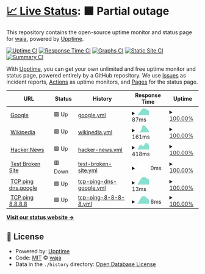 # [📈 Live Status](https://waja.github.io/cyconet-upptime): <!--live status--> **🟧 Partial outage**

This repository contains the open-source uptime monitor and status page for [waja](http://log.c5t.org/about/), powered by [Upptime](https://github.com/upptime/upptime).

[![Uptime CI](https://github.com/waja/cyconet-upptime/workflows/Uptime%20CI/badge.svg)](https://github.com/waja/cyconet-upptime/actions?query=workflow%3A%22Uptime+CI%22)
[![Response Time CI](https://github.com/waja/cyconet-upptime/workflows/Response%20Time%20CI/badge.svg)](https://github.com/waja/cyconet-upptime/actions?query=workflow%3A%22Response+Time+CI%22)
[![Graphs CI](https://github.com/waja/cyconet-upptime/workflows/Graphs%20CI/badge.svg)](https://github.com/waja/cyconet-upptime/actions?query=workflow%3A%22Graphs+CI%22)
[![Static Site CI](https://github.com/waja/cyconet-upptime/workflows/Static%20Site%20CI/badge.svg)](https://github.com/waja/cyconet-upptime/actions?query=workflow%3A%22Static+Site+CI%22)
[![Summary CI](https://github.com/waja/cyconet-upptime/workflows/Summary%20CI/badge.svg)](https://github.com/waja/cyconet-upptime/actions?query=workflow%3A%22Summary+CI%22)

With [Upptime](https://upptime.js.org), you can get your own unlimited and free uptime monitor and status page, powered entirely by a GitHub repository. We use [Issues](https://github.com/waja/cyconet-upptime/issues) as incident reports, [Actions](https://github.com/waja/cyconet-upptime/actions) as uptime monitors, and [Pages](https://waja.github.io/cyconet-upptime) for the status page.

<!--start: status pages-->
<!-- This summary is generated by Upptime (https://github.com/upptime/upptime) -->
<!-- Do not edit this manually, your changes will be overwritten -->
<!-- prettier-ignore -->
| URL | Status | History | Response Time | Uptime |
| --- | ------ | ------- | ------------- | ------ |
| <img alt="" src="https://favicons.githubusercontent.com/www.google.com" height="13"> [Google](https://www.google.com) | 🟩 Up | [google.yml](https://github.com/waja/cyconet-upptime/commits/HEAD/history/google.yml) | <details><summary><img alt="Response time graph" src="./graphs/google/response-time-week.png" height="20"> 87ms</summary><br><a href="https://waja.github.io/cyconet-upptime/history/google"><img alt="Response time 87" src="https://img.shields.io/endpoint?url=https%3A%2F%2Fraw.githubusercontent.com%2Fwaja%2Fcyconet-upptime%2FHEAD%2Fapi%2Fgoogle%2Fresponse-time.json"></a><br><a href="https://waja.github.io/cyconet-upptime/history/google"><img alt="24-hour response time 87" src="https://img.shields.io/endpoint?url=https%3A%2F%2Fraw.githubusercontent.com%2Fwaja%2Fcyconet-upptime%2FHEAD%2Fapi%2Fgoogle%2Fresponse-time-day.json"></a><br><a href="https://waja.github.io/cyconet-upptime/history/google"><img alt="7-day response time 87" src="https://img.shields.io/endpoint?url=https%3A%2F%2Fraw.githubusercontent.com%2Fwaja%2Fcyconet-upptime%2FHEAD%2Fapi%2Fgoogle%2Fresponse-time-week.json"></a><br><a href="https://waja.github.io/cyconet-upptime/history/google"><img alt="30-day response time 87" src="https://img.shields.io/endpoint?url=https%3A%2F%2Fraw.githubusercontent.com%2Fwaja%2Fcyconet-upptime%2FHEAD%2Fapi%2Fgoogle%2Fresponse-time-month.json"></a><br><a href="https://waja.github.io/cyconet-upptime/history/google"><img alt="1-year response time 87" src="https://img.shields.io/endpoint?url=https%3A%2F%2Fraw.githubusercontent.com%2Fwaja%2Fcyconet-upptime%2FHEAD%2Fapi%2Fgoogle%2Fresponse-time-year.json"></a></details> | <details><summary><a href="https://waja.github.io/cyconet-upptime/history/google">100.00%</a></summary><a href="https://waja.github.io/cyconet-upptime/history/google"><img alt="All-time uptime 100.00%" src="https://img.shields.io/endpoint?url=https%3A%2F%2Fraw.githubusercontent.com%2Fwaja%2Fcyconet-upptime%2FHEAD%2Fapi%2Fgoogle%2Fuptime.json"></a><br><a href="https://waja.github.io/cyconet-upptime/history/google"><img alt="24-hour uptime 100.00%" src="https://img.shields.io/endpoint?url=https%3A%2F%2Fraw.githubusercontent.com%2Fwaja%2Fcyconet-upptime%2FHEAD%2Fapi%2Fgoogle%2Fuptime-day.json"></a><br><a href="https://waja.github.io/cyconet-upptime/history/google"><img alt="7-day uptime 100.00%" src="https://img.shields.io/endpoint?url=https%3A%2F%2Fraw.githubusercontent.com%2Fwaja%2Fcyconet-upptime%2FHEAD%2Fapi%2Fgoogle%2Fuptime-week.json"></a><br><a href="https://waja.github.io/cyconet-upptime/history/google"><img alt="30-day uptime 100.00%" src="https://img.shields.io/endpoint?url=https%3A%2F%2Fraw.githubusercontent.com%2Fwaja%2Fcyconet-upptime%2FHEAD%2Fapi%2Fgoogle%2Fuptime-month.json"></a><br><a href="https://waja.github.io/cyconet-upptime/history/google"><img alt="1-year uptime 100.00%" src="https://img.shields.io/endpoint?url=https%3A%2F%2Fraw.githubusercontent.com%2Fwaja%2Fcyconet-upptime%2FHEAD%2Fapi%2Fgoogle%2Fuptime-year.json"></a></details>
| <img alt="" src="https://favicons.githubusercontent.com/en.wikipedia.org" height="13"> [Wikipedia](https://en.wikipedia.org) | 🟩 Up | [wikipedia.yml](https://github.com/waja/cyconet-upptime/commits/HEAD/history/wikipedia.yml) | <details><summary><img alt="Response time graph" src="./graphs/wikipedia/response-time-week.png" height="20"> 161ms</summary><br><a href="https://waja.github.io/cyconet-upptime/history/wikipedia"><img alt="Response time 161" src="https://img.shields.io/endpoint?url=https%3A%2F%2Fraw.githubusercontent.com%2Fwaja%2Fcyconet-upptime%2FHEAD%2Fapi%2Fwikipedia%2Fresponse-time.json"></a><br><a href="https://waja.github.io/cyconet-upptime/history/wikipedia"><img alt="24-hour response time 161" src="https://img.shields.io/endpoint?url=https%3A%2F%2Fraw.githubusercontent.com%2Fwaja%2Fcyconet-upptime%2FHEAD%2Fapi%2Fwikipedia%2Fresponse-time-day.json"></a><br><a href="https://waja.github.io/cyconet-upptime/history/wikipedia"><img alt="7-day response time 161" src="https://img.shields.io/endpoint?url=https%3A%2F%2Fraw.githubusercontent.com%2Fwaja%2Fcyconet-upptime%2FHEAD%2Fapi%2Fwikipedia%2Fresponse-time-week.json"></a><br><a href="https://waja.github.io/cyconet-upptime/history/wikipedia"><img alt="30-day response time 161" src="https://img.shields.io/endpoint?url=https%3A%2F%2Fraw.githubusercontent.com%2Fwaja%2Fcyconet-upptime%2FHEAD%2Fapi%2Fwikipedia%2Fresponse-time-month.json"></a><br><a href="https://waja.github.io/cyconet-upptime/history/wikipedia"><img alt="1-year response time 161" src="https://img.shields.io/endpoint?url=https%3A%2F%2Fraw.githubusercontent.com%2Fwaja%2Fcyconet-upptime%2FHEAD%2Fapi%2Fwikipedia%2Fresponse-time-year.json"></a></details> | <details><summary><a href="https://waja.github.io/cyconet-upptime/history/wikipedia">100.00%</a></summary><a href="https://waja.github.io/cyconet-upptime/history/wikipedia"><img alt="All-time uptime 100.00%" src="https://img.shields.io/endpoint?url=https%3A%2F%2Fraw.githubusercontent.com%2Fwaja%2Fcyconet-upptime%2FHEAD%2Fapi%2Fwikipedia%2Fuptime.json"></a><br><a href="https://waja.github.io/cyconet-upptime/history/wikipedia"><img alt="24-hour uptime 100.00%" src="https://img.shields.io/endpoint?url=https%3A%2F%2Fraw.githubusercontent.com%2Fwaja%2Fcyconet-upptime%2FHEAD%2Fapi%2Fwikipedia%2Fuptime-day.json"></a><br><a href="https://waja.github.io/cyconet-upptime/history/wikipedia"><img alt="7-day uptime 100.00%" src="https://img.shields.io/endpoint?url=https%3A%2F%2Fraw.githubusercontent.com%2Fwaja%2Fcyconet-upptime%2FHEAD%2Fapi%2Fwikipedia%2Fuptime-week.json"></a><br><a href="https://waja.github.io/cyconet-upptime/history/wikipedia"><img alt="30-day uptime 100.00%" src="https://img.shields.io/endpoint?url=https%3A%2F%2Fraw.githubusercontent.com%2Fwaja%2Fcyconet-upptime%2FHEAD%2Fapi%2Fwikipedia%2Fuptime-month.json"></a><br><a href="https://waja.github.io/cyconet-upptime/history/wikipedia"><img alt="1-year uptime 100.00%" src="https://img.shields.io/endpoint?url=https%3A%2F%2Fraw.githubusercontent.com%2Fwaja%2Fcyconet-upptime%2FHEAD%2Fapi%2Fwikipedia%2Fuptime-year.json"></a></details>
| <img alt="" src="https://favicons.githubusercontent.com/news.ycombinator.com" height="13"> [Hacker News](https://news.ycombinator.com) | 🟩 Up | [hacker-news.yml](https://github.com/waja/cyconet-upptime/commits/HEAD/history/hacker-news.yml) | <details><summary><img alt="Response time graph" src="./graphs/hacker-news/response-time-week.png" height="20"> 418ms</summary><br><a href="https://waja.github.io/cyconet-upptime/history/hacker-news"><img alt="Response time 418" src="https://img.shields.io/endpoint?url=https%3A%2F%2Fraw.githubusercontent.com%2Fwaja%2Fcyconet-upptime%2FHEAD%2Fapi%2Fhacker-news%2Fresponse-time.json"></a><br><a href="https://waja.github.io/cyconet-upptime/history/hacker-news"><img alt="24-hour response time 418" src="https://img.shields.io/endpoint?url=https%3A%2F%2Fraw.githubusercontent.com%2Fwaja%2Fcyconet-upptime%2FHEAD%2Fapi%2Fhacker-news%2Fresponse-time-day.json"></a><br><a href="https://waja.github.io/cyconet-upptime/history/hacker-news"><img alt="7-day response time 418" src="https://img.shields.io/endpoint?url=https%3A%2F%2Fraw.githubusercontent.com%2Fwaja%2Fcyconet-upptime%2FHEAD%2Fapi%2Fhacker-news%2Fresponse-time-week.json"></a><br><a href="https://waja.github.io/cyconet-upptime/history/hacker-news"><img alt="30-day response time 418" src="https://img.shields.io/endpoint?url=https%3A%2F%2Fraw.githubusercontent.com%2Fwaja%2Fcyconet-upptime%2FHEAD%2Fapi%2Fhacker-news%2Fresponse-time-month.json"></a><br><a href="https://waja.github.io/cyconet-upptime/history/hacker-news"><img alt="1-year response time 418" src="https://img.shields.io/endpoint?url=https%3A%2F%2Fraw.githubusercontent.com%2Fwaja%2Fcyconet-upptime%2FHEAD%2Fapi%2Fhacker-news%2Fresponse-time-year.json"></a></details> | <details><summary><a href="https://waja.github.io/cyconet-upptime/history/hacker-news">100.00%</a></summary><a href="https://waja.github.io/cyconet-upptime/history/hacker-news"><img alt="All-time uptime 100.00%" src="https://img.shields.io/endpoint?url=https%3A%2F%2Fraw.githubusercontent.com%2Fwaja%2Fcyconet-upptime%2FHEAD%2Fapi%2Fhacker-news%2Fuptime.json"></a><br><a href="https://waja.github.io/cyconet-upptime/history/hacker-news"><img alt="24-hour uptime 100.00%" src="https://img.shields.io/endpoint?url=https%3A%2F%2Fraw.githubusercontent.com%2Fwaja%2Fcyconet-upptime%2FHEAD%2Fapi%2Fhacker-news%2Fuptime-day.json"></a><br><a href="https://waja.github.io/cyconet-upptime/history/hacker-news"><img alt="7-day uptime 100.00%" src="https://img.shields.io/endpoint?url=https%3A%2F%2Fraw.githubusercontent.com%2Fwaja%2Fcyconet-upptime%2FHEAD%2Fapi%2Fhacker-news%2Fuptime-week.json"></a><br><a href="https://waja.github.io/cyconet-upptime/history/hacker-news"><img alt="30-day uptime 100.00%" src="https://img.shields.io/endpoint?url=https%3A%2F%2Fraw.githubusercontent.com%2Fwaja%2Fcyconet-upptime%2FHEAD%2Fapi%2Fhacker-news%2Fuptime-month.json"></a><br><a href="https://waja.github.io/cyconet-upptime/history/hacker-news"><img alt="1-year uptime 100.00%" src="https://img.shields.io/endpoint?url=https%3A%2F%2Fraw.githubusercontent.com%2Fwaja%2Fcyconet-upptime%2FHEAD%2Fapi%2Fhacker-news%2Fuptime-year.json"></a></details>
| <img alt="" src="https://favicons.githubusercontent.com/thissitedoesnotexist.koj.co" height="13"> [Test Broken Site](https://thissitedoesnotexist.koj.co) | 🟥 Down | [test-broken-site.yml](https://github.com/waja/cyconet-upptime/commits/HEAD/history/test-broken-site.yml) | <details><summary><img alt="Response time graph" src="./graphs/test-broken-site/response-time-week.png" height="20"> 0ms</summary><br><a href="https://waja.github.io/cyconet-upptime/history/test-broken-site"><img alt="Response time 0" src="https://img.shields.io/endpoint?url=https%3A%2F%2Fraw.githubusercontent.com%2Fwaja%2Fcyconet-upptime%2FHEAD%2Fapi%2Ftest-broken-site%2Fresponse-time.json"></a><br><a href="https://waja.github.io/cyconet-upptime/history/test-broken-site"><img alt="24-hour response time 0" src="https://img.shields.io/endpoint?url=https%3A%2F%2Fraw.githubusercontent.com%2Fwaja%2Fcyconet-upptime%2FHEAD%2Fapi%2Ftest-broken-site%2Fresponse-time-day.json"></a><br><a href="https://waja.github.io/cyconet-upptime/history/test-broken-site"><img alt="7-day response time 0" src="https://img.shields.io/endpoint?url=https%3A%2F%2Fraw.githubusercontent.com%2Fwaja%2Fcyconet-upptime%2FHEAD%2Fapi%2Ftest-broken-site%2Fresponse-time-week.json"></a><br><a href="https://waja.github.io/cyconet-upptime/history/test-broken-site"><img alt="30-day response time 0" src="https://img.shields.io/endpoint?url=https%3A%2F%2Fraw.githubusercontent.com%2Fwaja%2Fcyconet-upptime%2FHEAD%2Fapi%2Ftest-broken-site%2Fresponse-time-month.json"></a><br><a href="https://waja.github.io/cyconet-upptime/history/test-broken-site"><img alt="1-year response time 0" src="https://img.shields.io/endpoint?url=https%3A%2F%2Fraw.githubusercontent.com%2Fwaja%2Fcyconet-upptime%2FHEAD%2Fapi%2Ftest-broken-site%2Fresponse-time-year.json"></a></details> | <details><summary><a href="https://waja.github.io/cyconet-upptime/history/test-broken-site">100.00%</a></summary><a href="https://waja.github.io/cyconet-upptime/history/test-broken-site"><img alt="All-time uptime 100.00%" src="https://img.shields.io/endpoint?url=https%3A%2F%2Fraw.githubusercontent.com%2Fwaja%2Fcyconet-upptime%2FHEAD%2Fapi%2Ftest-broken-site%2Fuptime.json"></a><br><a href="https://waja.github.io/cyconet-upptime/history/test-broken-site"><img alt="24-hour uptime 100.00%" src="https://img.shields.io/endpoint?url=https%3A%2F%2Fraw.githubusercontent.com%2Fwaja%2Fcyconet-upptime%2FHEAD%2Fapi%2Ftest-broken-site%2Fuptime-day.json"></a><br><a href="https://waja.github.io/cyconet-upptime/history/test-broken-site"><img alt="7-day uptime 100.00%" src="https://img.shields.io/endpoint?url=https%3A%2F%2Fraw.githubusercontent.com%2Fwaja%2Fcyconet-upptime%2FHEAD%2Fapi%2Ftest-broken-site%2Fuptime-week.json"></a><br><a href="https://waja.github.io/cyconet-upptime/history/test-broken-site"><img alt="30-day uptime 100.00%" src="https://img.shields.io/endpoint?url=https%3A%2F%2Fraw.githubusercontent.com%2Fwaja%2Fcyconet-upptime%2FHEAD%2Fapi%2Ftest-broken-site%2Fuptime-month.json"></a><br><a href="https://waja.github.io/cyconet-upptime/history/test-broken-site"><img alt="1-year uptime 100.00%" src="https://img.shields.io/endpoint?url=https%3A%2F%2Fraw.githubusercontent.com%2Fwaja%2Fcyconet-upptime%2FHEAD%2Fapi%2Ftest-broken-site%2Fuptime-year.json"></a></details>
| <img alt="" src="https://favicons.githubusercontent.com/null" height="13"> [TCP ping dns.google](dns.google) | 🟩 Up | [tcp-ping-dns-google.yml](https://github.com/waja/cyconet-upptime/commits/HEAD/history/tcp-ping-dns-google.yml) | <details><summary><img alt="Response time graph" src="./graphs/tcp-ping-dns-google/response-time-week.png" height="20"> 13ms</summary><br><a href="https://waja.github.io/cyconet-upptime/history/tcp-ping-dns-google"><img alt="Response time 13" src="https://img.shields.io/endpoint?url=https%3A%2F%2Fraw.githubusercontent.com%2Fwaja%2Fcyconet-upptime%2FHEAD%2Fapi%2Ftcp-ping-dns-google%2Fresponse-time.json"></a><br><a href="https://waja.github.io/cyconet-upptime/history/tcp-ping-dns-google"><img alt="24-hour response time 13" src="https://img.shields.io/endpoint?url=https%3A%2F%2Fraw.githubusercontent.com%2Fwaja%2Fcyconet-upptime%2FHEAD%2Fapi%2Ftcp-ping-dns-google%2Fresponse-time-day.json"></a><br><a href="https://waja.github.io/cyconet-upptime/history/tcp-ping-dns-google"><img alt="7-day response time 13" src="https://img.shields.io/endpoint?url=https%3A%2F%2Fraw.githubusercontent.com%2Fwaja%2Fcyconet-upptime%2FHEAD%2Fapi%2Ftcp-ping-dns-google%2Fresponse-time-week.json"></a><br><a href="https://waja.github.io/cyconet-upptime/history/tcp-ping-dns-google"><img alt="30-day response time 13" src="https://img.shields.io/endpoint?url=https%3A%2F%2Fraw.githubusercontent.com%2Fwaja%2Fcyconet-upptime%2FHEAD%2Fapi%2Ftcp-ping-dns-google%2Fresponse-time-month.json"></a><br><a href="https://waja.github.io/cyconet-upptime/history/tcp-ping-dns-google"><img alt="1-year response time 13" src="https://img.shields.io/endpoint?url=https%3A%2F%2Fraw.githubusercontent.com%2Fwaja%2Fcyconet-upptime%2FHEAD%2Fapi%2Ftcp-ping-dns-google%2Fresponse-time-year.json"></a></details> | <details><summary><a href="https://waja.github.io/cyconet-upptime/history/tcp-ping-dns-google">100.00%</a></summary><a href="https://waja.github.io/cyconet-upptime/history/tcp-ping-dns-google"><img alt="All-time uptime 100.00%" src="https://img.shields.io/endpoint?url=https%3A%2F%2Fraw.githubusercontent.com%2Fwaja%2Fcyconet-upptime%2FHEAD%2Fapi%2Ftcp-ping-dns-google%2Fuptime.json"></a><br><a href="https://waja.github.io/cyconet-upptime/history/tcp-ping-dns-google"><img alt="24-hour uptime 100.00%" src="https://img.shields.io/endpoint?url=https%3A%2F%2Fraw.githubusercontent.com%2Fwaja%2Fcyconet-upptime%2FHEAD%2Fapi%2Ftcp-ping-dns-google%2Fuptime-day.json"></a><br><a href="https://waja.github.io/cyconet-upptime/history/tcp-ping-dns-google"><img alt="7-day uptime 100.00%" src="https://img.shields.io/endpoint?url=https%3A%2F%2Fraw.githubusercontent.com%2Fwaja%2Fcyconet-upptime%2FHEAD%2Fapi%2Ftcp-ping-dns-google%2Fuptime-week.json"></a><br><a href="https://waja.github.io/cyconet-upptime/history/tcp-ping-dns-google"><img alt="30-day uptime 100.00%" src="https://img.shields.io/endpoint?url=https%3A%2F%2Fraw.githubusercontent.com%2Fwaja%2Fcyconet-upptime%2FHEAD%2Fapi%2Ftcp-ping-dns-google%2Fuptime-month.json"></a><br><a href="https://waja.github.io/cyconet-upptime/history/tcp-ping-dns-google"><img alt="1-year uptime 100.00%" src="https://img.shields.io/endpoint?url=https%3A%2F%2Fraw.githubusercontent.com%2Fwaja%2Fcyconet-upptime%2FHEAD%2Fapi%2Ftcp-ping-dns-google%2Fuptime-year.json"></a></details>
| <img alt="" src="https://favicons.githubusercontent.com/null" height="13"> [TCP ping 8.8.8.8](8.8.8.8) | 🟩 Up | [tcp-ping-8-8-8-8.yml](https://github.com/waja/cyconet-upptime/commits/HEAD/history/tcp-ping-8-8-8-8.yml) | <details><summary><img alt="Response time graph" src="./graphs/tcp-ping-8-8-8-8/response-time-week.png" height="20"> 8ms</summary><br><a href="https://waja.github.io/cyconet-upptime/history/tcp-ping-8-8-8-8"><img alt="Response time 8" src="https://img.shields.io/endpoint?url=https%3A%2F%2Fraw.githubusercontent.com%2Fwaja%2Fcyconet-upptime%2FHEAD%2Fapi%2Ftcp-ping-8-8-8-8%2Fresponse-time.json"></a><br><a href="https://waja.github.io/cyconet-upptime/history/tcp-ping-8-8-8-8"><img alt="24-hour response time 8" src="https://img.shields.io/endpoint?url=https%3A%2F%2Fraw.githubusercontent.com%2Fwaja%2Fcyconet-upptime%2FHEAD%2Fapi%2Ftcp-ping-8-8-8-8%2Fresponse-time-day.json"></a><br><a href="https://waja.github.io/cyconet-upptime/history/tcp-ping-8-8-8-8"><img alt="7-day response time 8" src="https://img.shields.io/endpoint?url=https%3A%2F%2Fraw.githubusercontent.com%2Fwaja%2Fcyconet-upptime%2FHEAD%2Fapi%2Ftcp-ping-8-8-8-8%2Fresponse-time-week.json"></a><br><a href="https://waja.github.io/cyconet-upptime/history/tcp-ping-8-8-8-8"><img alt="30-day response time 8" src="https://img.shields.io/endpoint?url=https%3A%2F%2Fraw.githubusercontent.com%2Fwaja%2Fcyconet-upptime%2FHEAD%2Fapi%2Ftcp-ping-8-8-8-8%2Fresponse-time-month.json"></a><br><a href="https://waja.github.io/cyconet-upptime/history/tcp-ping-8-8-8-8"><img alt="1-year response time 8" src="https://img.shields.io/endpoint?url=https%3A%2F%2Fraw.githubusercontent.com%2Fwaja%2Fcyconet-upptime%2FHEAD%2Fapi%2Ftcp-ping-8-8-8-8%2Fresponse-time-year.json"></a></details> | <details><summary><a href="https://waja.github.io/cyconet-upptime/history/tcp-ping-8-8-8-8">100.00%</a></summary><a href="https://waja.github.io/cyconet-upptime/history/tcp-ping-8-8-8-8"><img alt="All-time uptime 100.00%" src="https://img.shields.io/endpoint?url=https%3A%2F%2Fraw.githubusercontent.com%2Fwaja%2Fcyconet-upptime%2FHEAD%2Fapi%2Ftcp-ping-8-8-8-8%2Fuptime.json"></a><br><a href="https://waja.github.io/cyconet-upptime/history/tcp-ping-8-8-8-8"><img alt="24-hour uptime 100.00%" src="https://img.shields.io/endpoint?url=https%3A%2F%2Fraw.githubusercontent.com%2Fwaja%2Fcyconet-upptime%2FHEAD%2Fapi%2Ftcp-ping-8-8-8-8%2Fuptime-day.json"></a><br><a href="https://waja.github.io/cyconet-upptime/history/tcp-ping-8-8-8-8"><img alt="7-day uptime 100.00%" src="https://img.shields.io/endpoint?url=https%3A%2F%2Fraw.githubusercontent.com%2Fwaja%2Fcyconet-upptime%2FHEAD%2Fapi%2Ftcp-ping-8-8-8-8%2Fuptime-week.json"></a><br><a href="https://waja.github.io/cyconet-upptime/history/tcp-ping-8-8-8-8"><img alt="30-day uptime 100.00%" src="https://img.shields.io/endpoint?url=https%3A%2F%2Fraw.githubusercontent.com%2Fwaja%2Fcyconet-upptime%2FHEAD%2Fapi%2Ftcp-ping-8-8-8-8%2Fuptime-month.json"></a><br><a href="https://waja.github.io/cyconet-upptime/history/tcp-ping-8-8-8-8"><img alt="1-year uptime 100.00%" src="https://img.shields.io/endpoint?url=https%3A%2F%2Fraw.githubusercontent.com%2Fwaja%2Fcyconet-upptime%2FHEAD%2Fapi%2Ftcp-ping-8-8-8-8%2Fuptime-year.json"></a></details>

<!--end: status pages-->

[**Visit our status website →**](https://waja.github.io/cyconet-upptime)

## 📄 License

- Powered by: [Upptime](https://github.com/upptime/upptime)
- Code: [MIT](./LICENSE) © [waja](http://log.c5t.org/about/)
- Data in the `./history` directory: [Open Database License](https://opendatacommons.org/licenses/odbl/1-0/)

